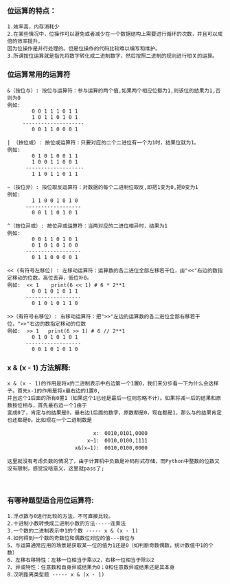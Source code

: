### 位运算的特点：
    1.效率高，内存消耗少
    2.在某些情况中，位操作可以避免或者减少在一个数据结构上需要进行循环的次数，并且可以成倍的效率提升，
    因为位操作是并行处理的。但是位操作的代码比较难以编写和维护。
    3.所谓按位运算就是指先将数字转化成二进制数字，然后按照二进制的规则进行相关的运算。
    
### 位运算常用的运算符
    &（按位与）: 按位与运算符：参与运算的两个值,如果两个相应位都为1,则该位的结果为1,否则为0
    例如:   
            0 0 1 1 1 0 1 1
            1 0 1 1 0 1 0 1
         --------------------
            0 0 1 1 0 0 0 1
            
    | （按位或）: 按位或运算符：只要对应的二个二进位有一个为1时，结果位就为1。
    例如:  
            0 1 0 1 0 0 1 1
            1 0 0 1 1 0 0 1
          -------------------
            1 1 0 1 1 0 1 1
            
    ~（按位非）: 按位取反运算符：对数据的每个二进制位取反,即把1变为0,把0变为1
    例如:  
            1 1 0 0 1 0 1 0
          ------------------
            0 0 1 1 0 1 0 1
            
    ^（按位异或）: 按位异或运算符：当两对应的二进位相异时，结果为1
    例如:  
            0 0 1 1 0 1 0 1
            0 1 0 1 0 1 0 0
          ------------------
            0 1 1 0 0 0 0 1
            
    << (有符号左移位) : 左移动运算符：运算数的各二进位全部左移若干位，由"<<"右边的数指定移动的位数，高位丢弃，低位补0。
    例如:  << 1    print(6 << 1) # 6 * 2**1
            0 0 1 0 1 0 1 1 
          ------------------
            0 1 0 1 0 1 1 0
            
    >>（有符号右移位）:	右移动运算符：把">>"左边的运算数的各二进位全部右移若干位，">>"右边的数指定移动的位数
    例如:  >> 1   print(6 >> 1) # 6 // 2**1
            0 1 0 1 0 1 0 1
          ------------------
            0 0 1 0 1 0 1 0

### x & (x - 1) 方法解释:
    x & (x - 1)的作用是将x的二进制表示中右边第一个1置0，我们来分步看一下为什么会这样子。首先x-1的作用是将x最右边的1置0,
    并且这个1后面的所有0置1（如果这个1已经是最后一位则忽略不计）。如果将减一后的结果和原数按位相与，首先最右边一个1由于
    变成0了，肯定与的结果是0，最右边1后面的数字，原数都是0，现在都是1，那么与的结果肯定也还都是0。比如现在一个二进制数是
    
                                x:　0010,0101,0000
                              x−1:　0010,0100,1111
                          x&(x−1):　0010,0100,0000
                  
    这里就没有考虑负数的情况了，由于计算机中负数是补码形式存储，而Python中整数的位数又没有限制，感觉没啥意义，这里就pass了;
​	
### 有哪种题型适合用位运算符:
    1.浮点数与0进行比较的方法，不可直接比较。
    2.十进制小数转换成二进制小数的方法-----连乘法
    3.一个数的二进制表示中1的个数 ----- x & (x - 1)
    4.如何得到一个数的奇数位和偶数位对应的值---按位与
    5、与运算通常应用的场景是获取某一位的值为1还是0（如判断奇数偶数，统计数值中1的个数）
    6、左移右移特性：左移一位相当于乘以2，右移一位相当于除以2
    7、异或特性：任意数和自身异或结果为0；0和任意数异或结果还是其本身
    8.汉明距离类型题 ----- x & (x - 1)